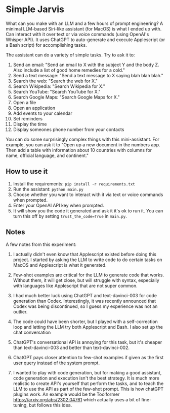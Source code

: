 # Simple Jarvis
What can you make with an LLM and a few hours of prompt engineering? A minimal LLM-based Siri-like assistant (for MacOS) is what I ended up with. Can interact with it over text or via voice commands (using OpenAI's Whisper API). It uses ChatGPT to auto-generate and execute Applescript (or a Bash script) for accomplishing tasks. 

The assistant can do a variety of simple tasks. Try to ask it to:
1) Send an email: "Send an email to X with the subject Y and the body Z. Also include a list of good home remedies for a cold."
2) Send a text message: "Send a text message to X saying blah blah blah."
3) Search the web: "Search the web for X."
4) Search Wikipedia: "Search Wikipedia for X."
5) Search YouTube: "Search YouTube for X."
6) Search Google Maps: "Search Google Maps for X."
7) Open a file
8) Open an application
9) Add events to your calendar
10) Set reminders
11) Display the time
12) Display someones phone number from your contacts

You can do some surprisingly complex things with this mini-assistant. For example, you can ask it to "Open up a new document in the numbers app. Then add a table with information about 10 countries with columns for name, official language, and continent."

## How to use it
1) Install the requirements: `pip install -r requirements.txt`
2) Run the assistant: `python main.py`
3) Choose whether you want to interact with it via text or voice commands when prompted.
4) Enter your OpenAI API key when prompted.
5) It will show you the code it generated and ask it it's ok to run it. You can turn this off by setting `trust_the_code=True` in `main.py`.

## Notes
A few notes from this experiment:
1) I actually didn't even know that Applescript existed before doing this project. I started by asking the LLM to write code to do certain tasks on MacOS and Applescript is what it generated. 

2) Few-shot examples are critical for the LLM to generate code that works. Without them, it will get close, but will struggle with syntax, especially with languages like Applescript that are not super common.

3) I had much better luck using ChatGPT and text-davinci-003 for code generation than Codex. Interestingly, it was recently announced that Codex was being discontinued, so I guess my experience was not an outlier.

4) The code could have been shorter, but I played with a self-correction loop and letting the LLM try both Applescript and Bash. I also set up the chat conversation 

5) ChatGPT's conversational API is annoying for this task, but it's cheaper than text-davinci-003 and better than text-davinci-002.

6) ChatGPT pays closer attention to few-shot examples if given as the first user query instead of the system prompt.

7) I wanted to play with code generation, but for making a good assistant, code generation and execution isn't the best strategy. It is much more realistic to create API's yourself that perform the tasks, and to teach the LLM to use the API as part of the few-shot prompt. This is how chatGPT plugins work. An example would be the Toolformer https://arxiv.org/abs/2302.04761 which actually uses a bit of fine-tuning, but follows this idea. 


